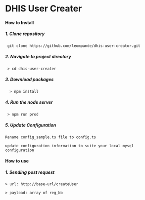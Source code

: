 # DHIS User Creater

#### How to Install

##### 1. Clone repository 

``` git clone https://github.com/leompande/dhis-user-creator.git``` 

##### 2. Navigate to project directory

 ``` > cd dhis-user-creater``` 
 
##### 3. Download packages

```  > npm install``` 
 
##### 4. Run the node server

``` > npm run prod``` 

##### 5. Update Configuration

``` Rename config_sample.ts file to config.ts ```

``` update configuration information to suite your local mysql configuration ``` 
    

####  How to use

##### 1. Sending post request
  
  ``` > url: http://base-url/createUser ``` 
  
  ```> payload: array of reg_No ``` 
  

